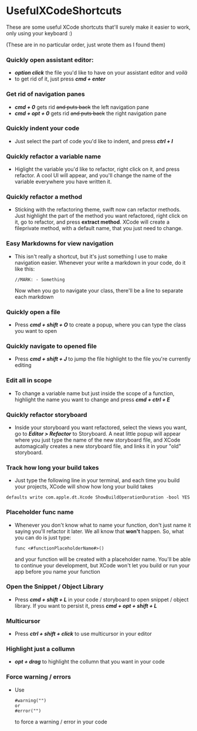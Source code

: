 # UsefulXCodeShortcuts
These are some useful XCode shortcuts that'll surely make it easier to work, only using your keyboard :)

(These are in no particular order, just wrote them as I found them)

### Quickly open assistant editor:
- _**option click**_ the file you'd like to have on your assistant editor and _voilà_
- to get rid of it, just press _**cmd + enter**_

### Get rid of navigation panes
- _**cmd + 0**_ gets rid ~~and puts back~~ the left navigation pane
- _**cmd + opt + 0**_ gets rid ~~and puts back~~ the right navigation pane

### Quickly indent your code
- Just select the part of code you'd like to indent, and press _**ctrl + I**_

### Quickly refactor a variable name
- Higlight the variable you'd like to refactor, right click on it, and press refactor. A cool UI will appear, and you'll change the name of the variable everywhere you have written it. 

### Quickly refactor a method
- Sticking with the refactoring theme, swift now can refactor methods. Just highlight the part of the method you want refactored, right click on it, go to refactor, and press **extract method**. XCode will create a fileprivate method, with a default name, that you just need to change.

### Easy Markdowns for view navigation
- This isn't really a shortcut, but it's just something I use to make navigation easier. Whenever your write a markdown in your code, do it like this:
    ````
    //MARK: - Something
    ````
  Now when you go to navigate your class, there'll be a line to separate each markdown
  
### Quickly open a file
- Press _**cmd + shift + O**_ to create a popup, where you can type the class you want to open

### Quickly navigate to opened file
- Press _**cmd + shift + J**_ to jump the file highlight to the file you're currently editing

### Edit all in scope
- To change a variable name but just inside the scope of a function, highlight the name you want to change and press _**cmd + ctrl + E**_

### Quickly refactor storyboard
- Inside your storyboard you want refactored, select the views you want, go to _**Editor > Refactor**_ to Storyboard. A neat little popup will appear where you just type the name of the new storyboard file, and XCode automagically creates a new storyboard file, and links it in your "old" storyboard.

### Track how long your build takes
- Just type the following line in your terminal, and each time you build your projects, XCode will show how long your build takes
`````
defaults write com.apple.dt.Xcode ShowBuildOperationDuration -bool YES
`````

### Placeholder func name
- Whenever you don't know what to name your function, don't just name it saying you'll refactor it later. We all know that **won't** happen. So, what you can do is just type:
    ````
    func <#functionPlaceholderName#>()
    ````
    and your function will be created with a placeholder name. You'll be able to continue your development, but XCode won't let you build or run your app before you name your function 

### Open the Snippet / Object Library
- Press _**cmd + shift + L**_ in your code / storyboard to open snippet / object library. If you want to persist it, press _**cmd + opt + shift + L**_

### Multicursor
- Press _**ctrl + shift + click**_ to use multicursor in your editor

### Highlight just a collumn
- _**opt + drag**_ to highlight the collumn that you want in your code

### Force warning / errors
- Use 
    ```
    #warning("")
    or
    #error("")
    ```
    to force a warning / error in your code




